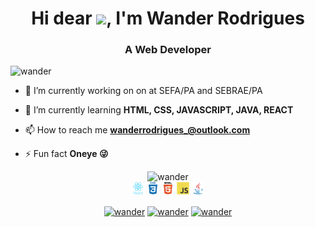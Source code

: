 

<h1 align="center">Hi dear <img src="https://raw.githubusercontent.com/kaueMarques/kaueMarques/master/hi.gif" width="30px">, I'm Wander Rodrigues</h1>
<h3 align="center">A Web Developer</h3>
<p align="left"> <img src="https://komarev.com/ghpvc/?username=wander27rodrigues" alt="wander" /> </p>

- 🔭 I’m currently working on on at SEFA/PA and SEBRAE/PA

- 🌱 I’m currently learning **HTML, CSS, JAVASCRIPT, JAVA, REACT**

- 📫 How to reach me **wanderrodrigues_@outlook.com**

- ⚡ Fun fact **Oneye 😜**

<p align="center">
<img src="https://github-readme-stats.vercel.app/api?username=wander27rodrigues&show_icons=true" alt="wander"/> 
 <br>
<img src="https://raw.githubusercontent.com/devicons/devicon/master/icons/react/react-original-wordmark.svg" alt="react" width="20" height="20"/>
<img src="https://raw.githubusercontent.com/devicons/devicon/master/icons/css3/css3-plain-wordmark.svg" alt="css3"  width="20" height="20"/>
<img src="https://raw.githubusercontent.com/devicons/devicon/master/icons/html5/html5-original-wordmark.svg" alt="html5"  width="20" height="20"/>
<img src="https://raw.githubusercontent.com/devicons/devicon/master/icons/javascript/javascript-original.svg" alt="javascript" width="20" height="20"/>
  <img src="https://raw.githubusercontent.com/devicons/devicon/master/icons/java/java-original.svg" alt="java" width="20" height="20"/>

</p>

<p align="center">
<a href="https://www.linkedin.com/in/wander-souza-9469831bb/" target="blank"><img align="center" src="https://cdn.jsdelivr.net/npm/simple-icons@3.0.1/icons/linkedin.svg" alt="wander" height="20" width="20" /></a>
<a href="https://www.facebook.com/wander.alisson/" target="blank"><img align="center" src="https://cdn.jsdelivr.net/npm/simple-icons@3.0.1/icons/facebook.svg" alt="wander" height="20" width="20" /></a>
<a href="https://www.instagram.com/wa_rodrigues_/" target="blank"><img align="center" src="https://cdn.jsdelivr.net/npm/simple-icons@3.0.1/icons/instagram.svg" alt="wander" height="20" width="20" /></a>
</p>
